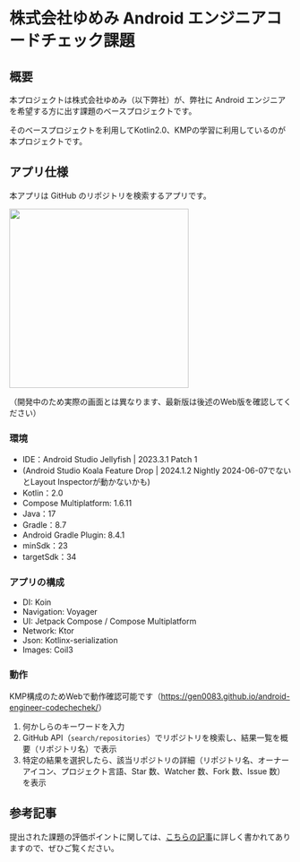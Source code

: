 # 株式会社ゆめみ Android エンジニアコードチェック課題

## 概要

本プロジェクトは株式会社ゆめみ（以下弊社）が、弊社に Android エンジニアを希望する方に出す課題のベースプロジェクトです。

そのベースプロジェクトを利用してKotlin2.0、KMPの学習に利用しているのが本プロジェクトです。

## アプリ仕様

本アプリは GitHub のリポジトリを検索するアプリです。

<!-- TODO: ある程度できあがったら画像差し替え -->

<img src="docs/app.gif" width="320">

（開発中のため実際の画面とは異なります、最新版は後述のWeb版を確認してください）

### 環境

- IDE：Android Studio Jellyfish | 2023.3.1 Patch 1
- (Android Studio Koala Feature Drop | 2024.1.2 Nightly 2024-06-07でないとLayout
  Inspectorが動かないかも)
- Kotlin：2.0
- Compose Multiplatform: 1.6.11
- Java：17
- Gradle：8.7
- Android Gradle Plugin: 8.4.1
- minSdk：23
- targetSdk：34

### アプリの構成

- DI: Koin
- Navigation: Voyager
- UI: Jetpack Compose / Compose Multiplatform
- Network: Ktor
- Json: Kotlinx-serialization
- Images: Coil3

### 動作

KMP構成のためWebで動作確認可能です（<https://gen0083.github.io/android-engineer-codechechek/>）

1. 何かしらのキーワードを入力
2. GitHub API（`search/repositories`）でリポジトリを検索し、結果一覧を概要（リポジトリ名）で表示
3. 特定の結果を選択したら、該当リポジトリの詳細（リポジトリ名、オーナーアイコン、プロジェクト言語、Star 数、Watcher 数、Fork 数、Issue 数）を表示

## 参考記事

提出された課題の評価ポイントに関しては、[こちらの記事](https://qiita.com/blendthink/items/aa70b8b3106fb4e3555f)に詳しく書かれてありますので、ぜひご覧ください。
